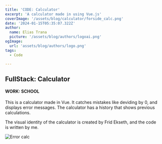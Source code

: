 ```yaml
---
title: 'CODE: Calculator'
excerpt: 'A calculator made in using Vue.js'
coverImage: '/assets/blog/calculator/forside_calc.png'
date: '2024-01-15T05:35:07.322Z'
author:
  name: Elias Trana
  picture: '/assets/blog/authors/logoai.png'
ogImage:
  url: 'assets/blog/authors/logo.png'
tags:
  - Code

---
```



## FullStack: Calculator

#### **WORK:** SCHOOL


This is a calculator made in Vue. It catches mistakes like deviding by 0, and displays error messages. The calculator has a history that shows previous calculations.

The visual identity of the calculator is created by Frid Ekseth, and the code is written by me.

![Error calc](/assets/blog/calculator/calcclose.png)












